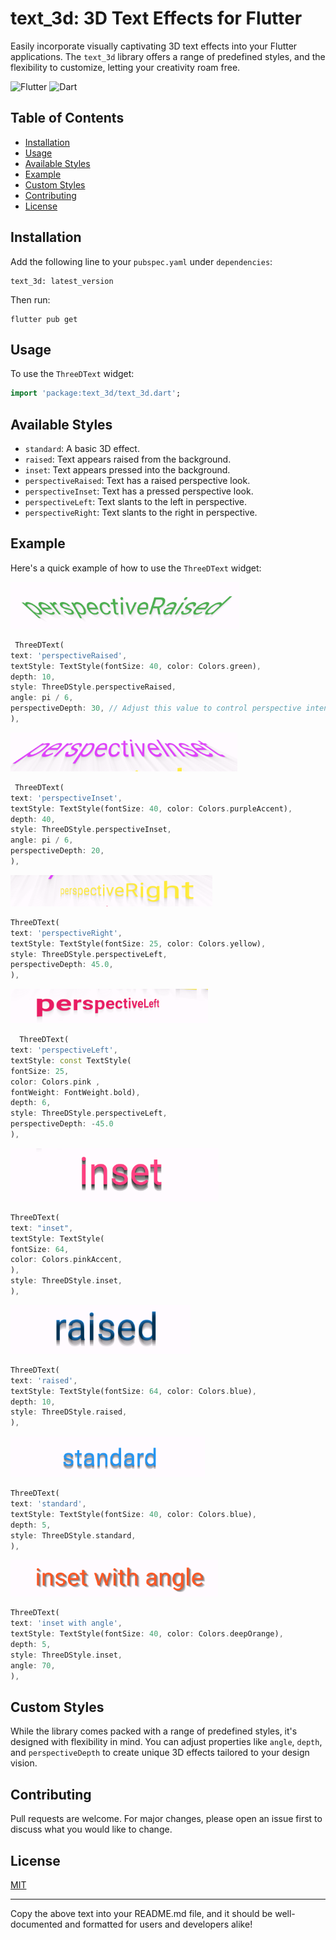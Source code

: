 # text_3d: 3D Text Effects for Flutter

Easily incorporate visually captivating 3D text effects into your Flutter applications.
The `text_3d` library offers a range of predefined styles, and the flexibility to customize, letting
your creativity roam free.

![Flutter](https://img.shields.io/badge/Flutter%20-%2302569B.svg?style=flat&logo=flutter&logoColor=FFFFFF)
![Dart](https://img.shields.io/badge/dart-%230175C2.svg?style=flat&logo=dart&logoColor=FFFFFF)
## Table of Contents

- [Installation](#installation)
- [Usage](#usage)
- [Available Styles](#available-styles)
- [Example](#example)
- [Custom Styles](#custom-styles)
- [Contributing](#contributing)
- [License](#license)

## Installation

Add the following line to your `pubspec.yaml` under `dependencies`:

```
text_3d: latest_version
```

Then run:

```
flutter pub get
```

## Usage

To use the `ThreeDText` widget:

```dart
import 'package:text_3d/text_3d.dart';
```

## Available Styles

- `standard`: A basic 3D effect.
- `raised`: Text appears raised from the background.
- `inset`: Text appears pressed into the background.
- `perspectiveRaised`: Text has a raised perspective look.
- `perspectiveInset`: Text has a pressed perspective look.
- `perspectiveLeft`: Text slants to the left in perspective.
- `perspectiveRight`: Text slants to the right in perspective.

## Example

Here's a quick example of how to use the `ThreeDText` widget:

![Example Image](./assets/images/perspectiveRaised.png)

```dart
 ThreeDText(
text: 'perspectiveRaised',
textStyle: TextStyle(fontSize: 40, color: Colors.green),
depth: 10,
style: ThreeDStyle.perspectiveRaised,
angle: pi / 6,
perspectiveDepth: 30, // Adjust this value to control perspective intensity
),

```

![Example Image](./assets/images/perspectiveInset.png)

```dart
 ThreeDText(
text: 'perspectiveInset',
textStyle: TextStyle(fontSize: 40, color: Colors.purpleAccent),
depth: 40,
style: ThreeDStyle.perspectiveInset,
angle: pi / 6,
perspectiveDepth: 20,
),
```

![Example Image](./assets/images/perspectiveRight.png)

```dart
ThreeDText(
text: 'perspectiveRight',
textStyle: TextStyle(fontSize: 25, color: Colors.yellow),
style: ThreeDStyle.perspectiveLeft,
perspectiveDepth: 45.0,
),
```

![Example Image](./assets/images/perspectiveLeft.png)

```dart
  ThreeDText(
text: 'perspectiveLeft',
textStyle: const TextStyle(
fontSize: 25,
color: Colors.pink ,
fontWeight: FontWeight.bold),
depth: 6,
style: ThreeDStyle.perspectiveLeft,
perspectiveDepth: -45.0
),
```

![Example Image](./assets/images/inset.png)

```dart
ThreeDText(
text: "inset",
textStyle: TextStyle(
fontSize: 64,
color: Colors.pinkAccent,
),
style: ThreeDStyle.inset,
),
```

![Example Image](./assets/images/raised.png)

```dart
ThreeDText(
text: 'raised',
textStyle: TextStyle(fontSize: 64, color: Colors.blue),
depth: 10,
style: ThreeDStyle.raised,
),
```

![Example Image](./assets/images/standard.png)

```dart
ThreeDText(
text: 'standard',
textStyle: TextStyle(fontSize: 40, color: Colors.blue),
depth: 5,
style: ThreeDStyle.standard,
),
```

![Example Image](./assets/images/insetAngle.png)

```dart
ThreeDText(
text: 'inset with angle',
textStyle: TextStyle(fontSize: 40, color: Colors.deepOrange),
depth: 5,
style: ThreeDStyle.inset,
angle: 70,
),
```

## Custom Styles

While the library comes packed with a range of predefined styles, it's designed with flexibility in
mind. You can adjust properties like `angle`, `depth`, and `perspectiveDepth` to create unique 3D
effects tailored to your design vision.

## Contributing

Pull requests are welcome. For major changes, please open an issue first to discuss what you would
like to change.

## License

[MIT](https://choosealicense.com/licenses/mit/)

---

Copy the above text into your README.md file, and it should be well-documented and formatted for
users and developers alike!
